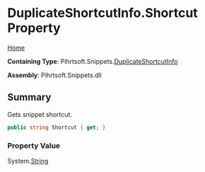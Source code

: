 <a name="_top"></a>

# DuplicateShortcutInfo\.Shortcut Property

[Home](../../../../README.md#_top)

**Containing Type**: Pihrtsoft\.Snippets\.[DuplicateShortcutInfo](../README.md#_top)

**Assembly**: Pihrtsoft\.Snippets\.dll

## Summary

Gets snippet shortcut\.

```csharp
public string Shortcut { get; }
```

### Property Value

System\.[String](https://docs.microsoft.com/en-us/dotnet/api/system.string)

